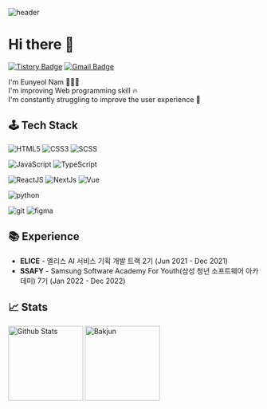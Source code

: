 ![header](https://capsule-render.vercel.app/api?type=waving&color=F9E4AA&height=250&section=header&text=Eunyeol%20Nam&&fontColor=484848&fontSize=70&animation=fadeIn&fontAlignY=38&desc=Software%20Developer%20💻&descAlignY=60&descAlign=67)

# Hi there 👋

[![Tistory Badge](https://img.shields.io/badge/Tech%20Blog-01A9DB?style=flat&logo=DPD&logoColor=white)](https://nyol.tistory.com/)
[![Gmail Badge](https://img.shields.io/badge/Gmail-D14836?style=flat&logo=Gmail&logoColor=white)](mailto:ney9083@gmail.com)

I'm Eunyeol Nam 🧑🏻‍💻  <br />
I'm improving Web programming skill 🔥 <br />
I'm constantly struggling to improve the user experience 🤔 <br />

## 🕹 Tech Stack

![HTML5](https://img.shields.io/badge/-HTML5-E34F26?&style=flat&logo=html5&logoColor=white) ![CSS3](https://img.shields.io/badge/-CSS3-1572B6?&style=flat&logo=css3&logoColor=white) ![SCSS](https://img.shields.io/badge/-SASS-CC6699?&style=flat&logo=sass&logoColor=white)

![JavaScript](https://img.shields.io/badge/-JavaScript-F7DF1E?&style=flat&logo=javascript&logoColor=white) ![TypeScript](https://img.shields.io/badge/-TypeScript-3178C6?&style=flat&logo=typescript&logoColor=white) <br />

![ReactJS](https://img.shields.io/badge/-React-61DAFB?logo=react&logoColor=white&style=flat) ![NextJs](https://img.shields.io/badge/-NextJs-000000?logo=next.js&logoColor=white&style=flat) ![Vue](https://img.shields.io/badge/-vue-4FC08D?logo=vue.js&logoColor=white&style=flat) 

![python](https://img.shields.io/badge/-Python-3776AB?&style=flat&logo=Python&logoColor=white) 

![git](https://img.shields.io/badge/-git-f05032?&style=flat&logo=git&logoColor=white) ![figma](https://img.shields.io/badge/-figma-F24E1E?&style=flat&logo=figma&logoColor=white)

## 📚 Experience

- **ELICE** - 엘리스 AI 서비스 기획 개발 트랙 2기 (Jun 2021 - Dec 2021)
- **SSAFY** - Samsung Software Academy For Youth(삼성 청년 소프트웨어 아카데미) 7기 (Jan 2022 - Dec 2022)

## 📈 Stats

<p align="left">
  <img src="https://github-readme-stats.vercel.app/api?username=Eunyeol-Lucas&show_icons=true&count_private=true&theme=tokyonight&hide_border=true&bg_color=0d1017" alt="Github Stats" height="150px" />
  <img src="http://mazassumnida.wtf/api/v2/generate_badge?boj=ney9083" alt="Bakjun" height="150px" />
</p>




